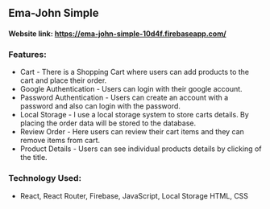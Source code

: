 ## Ema-John Simple
#### Website link: https://ema-john-simple-10d4f.firebaseapp.com/
### Features:
* Cart - There is a Shopping Cart where users can add products to the cart and place their order.
* Google Authentication - Users can login with their google account.
* Password Authentication - Users can create an account with a password and also can login with the password.
* Local Storage - I use a local storage system to store carts details. By placing the order data will be stored to the database.
* Review Order - Here users can review their cart items and they can remove items from cart.
* Product Details - Users can see individual products details by clicking of the title.

### Technology Used:
 * React, React Router, Firebase, JavaScript, Local Storage HTML, CSS
